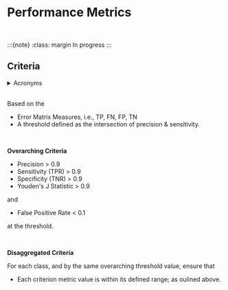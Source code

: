 <br>

# Performance Metrics

<br>

:::{note}
:class: margin
In progress
:::


## Criteria

<details><summary>Acronyms</summary>
<br>
N: # of negative cases.<br>
P: # of positive cases.<br>
TN: True Negative<br>
FP: False Positive<br>
FN: False Negative<br>
TP: True Positive<br>
TNR: TN/N, True Negative Rate (specificity)<br>
FPR: FP/N, False Positive Rate (fall out)<br>
FNR: FN/P, False Negative Rate (miss rate)<br>
TPR: TP/P, True Positive Rate (hit rate, sensitivity, recall)
<br>
</details>

<br>

Based on the
* Error Matrix Measures, i.e., TP, FN, FP, TN
* A threshold defined as the intersection of precision & sensitivity.

<br>

**Overarching Criteria**

* Precision > 0.9
* Sensitivity (TPR) > 0.9
* Specificity (TNR) > 0.9
* Youden's J Statistic > 0.9

and

* False Positive Rate < 0.1

at the threshold.

<br>

**Disaggregated Criteria**

For each class, and by the same overarching threshold value, ensure that

* Each criterion metric value is within its defined range; as oulined above.

<br>
<br>

<br>
<br>

<br>
<br>

<br>
<br>
